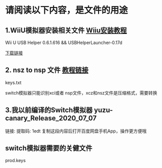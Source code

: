 # 请阅读以下内容，是文件的用途


## 1.WiiU模拟器安装相关文件 [Wiiu安装教程](https://youtu.be/JDs_W5mbYOw)

Wii U USB Helper 0.6.1.616  &&   USBHelperLauncher-0.17d

[下载链接](https://drive.google.com/file/d/1eFeA36Nd1UwqOc4hsPG3_aFggBmjFlW8/view?usp=sharing,%20https://drive.google.com/file/d/1kPatjNHYd58CwTqsyoDyhTaF3gH0ewgt/view?usp=sharing
)

## 2. nsz  to nsp 文件 [教程链接](https://youtu.be/oL-qlzZBcJs)

keys.txt

switch模拟器只能识别xci或者 nsp文件，xcz和nsz文件是压缩格式，需要转换 


## 3.我以前编译的Switch模拟器 yuzu-canary_Release_2020_07_07

链接:  提取码: 1edt 复制这段内容后打开百度网盘手机App，操作更方便哦
 

## switch模拟器需要的关健文件

prod.keys

